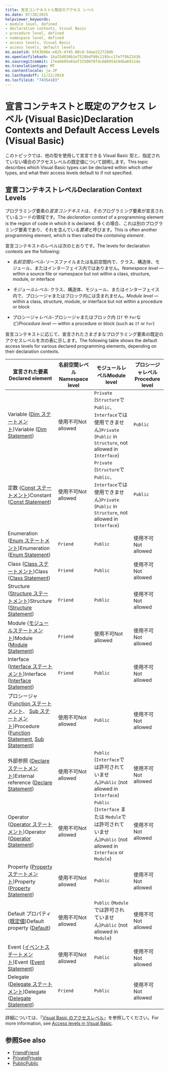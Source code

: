 ```yaml
---
title: 宣言コンテキストと既定のアクセス レベル
ms.date: 07/20/2015
helpviewer_keywords:
- module level, defined
- declaration contexts, Visual Basic
- procedure level, defined
- namespace level, defined
- access levels, Visual Basic
- access levels, default levels
ms.assetid: bf63b96e-e825-4745-88c8-5dae222728db
ms.openlocfilehash: 1ba25d830b1e7529bdf09c1195cc1fe7f9b2243b
ms.sourcegitcommit: 17ee6605e01ef32506f8fdc686954244ba6911de
ms.translationtype: MT
ms.contentlocale: ja-JP
ms.lasthandoff: 11/22/2019
ms.locfileid: "74354103"
---
```

# <a name="declaration-contexts-and-default-access-levels-visual-basic"></a><span data-ttu-id="d355a-102">宣言コンテキストと既定のアクセス レベル (Visual Basic)</span><span class="sxs-lookup"><span data-stu-id="d355a-102">Declaration Contexts and Default Access Levels (Visual Basic)</span></span>
<span data-ttu-id="d355a-103">このトピックでは、他の型を使用して宣言できる Visual Basic 型と、指定されていない場合のアクセスレベルの既定値について説明します。</span><span class="sxs-lookup"><span data-stu-id="d355a-103">This topic describes which Visual Basic types can be declared within which other types, and what their access levels default to if not specified.</span></span>  
  
## <a name="declaration-context-levels"></a><span data-ttu-id="d355a-104">宣言コンテキストレベル</span><span class="sxs-lookup"><span data-stu-id="d355a-104">Declaration Context Levels</span></span>  
 <span data-ttu-id="d355a-105">プログラミング要素の*宣言コンテキスト*は、そのプログラミング要素が宣言されているコードの領域です。</span><span class="sxs-lookup"><span data-stu-id="d355a-105">The *declaration context* of a programming element is the region of code in which it is declared.</span></span> <span data-ttu-id="d355a-106">多くの場合、これは別のプログラミング要素であり、それを含んでいる*要素*と呼びます。</span><span class="sxs-lookup"><span data-stu-id="d355a-106">This is often another programming element, which is then called the *containing element*.</span></span>  
  
 <span data-ttu-id="d355a-107">宣言コンテキストのレベルは次のとおりです。</span><span class="sxs-lookup"><span data-stu-id="d355a-107">The levels for declaration contexts are the following:</span></span>  
  
- <span data-ttu-id="d355a-108">*名前空間レベル*-ソースファイルまたは名前空間内で、クラス、構造体、モジュール、またはインターフェイス内ではありません。</span><span class="sxs-lookup"><span data-stu-id="d355a-108">*Namespace level* — within a source file or namespace but not within a class, structure, module, or interface</span></span>  
  
- <span data-ttu-id="d355a-109">*モジュールレベル*: クラス、構造体、モジュール、またはインターフェイス内で、プロシージャまたはブロック内には含まれません。</span><span class="sxs-lookup"><span data-stu-id="d355a-109">*Module level* — within a class, structure, module, or interface but not within a procedure or block</span></span>  
  
- <span data-ttu-id="d355a-110">プロシージャ*レベル*-プロシージャまたはブロック内 (`If` や `For`など)</span><span class="sxs-lookup"><span data-stu-id="d355a-110">*Procedure level* — within a procedure or block (such as `If` or `For`)</span></span>  
  
 <span data-ttu-id="d355a-111">宣言コンテキストに応じて、宣言されたさまざまなプログラミング要素の既定のアクセスレベルを次の表に示します。</span><span class="sxs-lookup"><span data-stu-id="d355a-111">The following table shows the default access levels for various declared programming elements, depending on their declaration contexts.</span></span>  
  
|<span data-ttu-id="d355a-112">宣言された要素</span><span class="sxs-lookup"><span data-stu-id="d355a-112">Declared element</span></span>|<span data-ttu-id="d355a-113">名前空間レベル</span><span class="sxs-lookup"><span data-stu-id="d355a-113">Namespace level</span></span>|<span data-ttu-id="d355a-114">モジュールレベル</span><span class="sxs-lookup"><span data-stu-id="d355a-114">Module level</span></span>|<span data-ttu-id="d355a-115">プロシージャレベル</span><span class="sxs-lookup"><span data-stu-id="d355a-115">Procedure level</span></span>|  
|----------------------|---------------------|------------------|---------------------|  
|<span data-ttu-id="d355a-116">Variable ([Dim ステートメント](../../../visual-basic/language-reference/statements/dim-statement.md))</span><span class="sxs-lookup"><span data-stu-id="d355a-116">Variable ([Dim Statement](../../../visual-basic/language-reference/statements/dim-statement.md))</span></span>|<span data-ttu-id="d355a-117">使用不可</span><span class="sxs-lookup"><span data-stu-id="d355a-117">Not allowed</span></span>|<span data-ttu-id="d355a-118">`Private` (`Structure`で`Public`、`Interface`では使用できません)</span><span class="sxs-lookup"><span data-stu-id="d355a-118">`Private` (`Public` in `Structure`, not allowed in `Interface`)</span></span>|`Public`|  
|<span data-ttu-id="d355a-119">定数 ([Const ステートメント](../../../visual-basic/language-reference/statements/const-statement.md))</span><span class="sxs-lookup"><span data-stu-id="d355a-119">Constant ([Const Statement](../../../visual-basic/language-reference/statements/const-statement.md))</span></span>|<span data-ttu-id="d355a-120">使用不可</span><span class="sxs-lookup"><span data-stu-id="d355a-120">Not allowed</span></span>|<span data-ttu-id="d355a-121">`Private` (`Structure`で`Public`、`Interface`では使用できません)</span><span class="sxs-lookup"><span data-stu-id="d355a-121">`Private` (`Public` in `Structure`, not allowed in `Interface`)</span></span>|`Public`|  
|<span data-ttu-id="d355a-122">Enumeration ([Enum ステートメント](../../../visual-basic/language-reference/statements/enum-statement.md))</span><span class="sxs-lookup"><span data-stu-id="d355a-122">Enumeration ([Enum Statement](../../../visual-basic/language-reference/statements/enum-statement.md))</span></span>|`Friend`|`Public`|<span data-ttu-id="d355a-123">使用不可</span><span class="sxs-lookup"><span data-stu-id="d355a-123">Not allowed</span></span>|  
|<span data-ttu-id="d355a-124">Class ([Class ステートメント](../../../visual-basic/language-reference/statements/class-statement.md))</span><span class="sxs-lookup"><span data-stu-id="d355a-124">Class ([Class Statement](../../../visual-basic/language-reference/statements/class-statement.md))</span></span>|`Friend`|`Public`|<span data-ttu-id="d355a-125">使用不可</span><span class="sxs-lookup"><span data-stu-id="d355a-125">Not allowed</span></span>|  
|<span data-ttu-id="d355a-126">Structure ([Structure ステートメント](../../../visual-basic/language-reference/statements/structure-statement.md))</span><span class="sxs-lookup"><span data-stu-id="d355a-126">Structure ([Structure Statement](../../../visual-basic/language-reference/statements/structure-statement.md))</span></span>|`Friend`|`Public`|<span data-ttu-id="d355a-127">使用不可</span><span class="sxs-lookup"><span data-stu-id="d355a-127">Not allowed</span></span>|  
|<span data-ttu-id="d355a-128">Module ([モジュールステートメント](../../../visual-basic/language-reference/statements/module-statement.md))</span><span class="sxs-lookup"><span data-stu-id="d355a-128">Module ([Module Statement](../../../visual-basic/language-reference/statements/module-statement.md))</span></span>|`Friend`|<span data-ttu-id="d355a-129">使用不可</span><span class="sxs-lookup"><span data-stu-id="d355a-129">Not allowed</span></span>|<span data-ttu-id="d355a-130">使用不可</span><span class="sxs-lookup"><span data-stu-id="d355a-130">Not allowed</span></span>|  
|<span data-ttu-id="d355a-131">Interface ([Interface ステートメント](../../../visual-basic/language-reference/statements/interface-statement.md))</span><span class="sxs-lookup"><span data-stu-id="d355a-131">Interface ([Interface Statement](../../../visual-basic/language-reference/statements/interface-statement.md))</span></span>|`Friend`|`Public`|<span data-ttu-id="d355a-132">使用不可</span><span class="sxs-lookup"><span data-stu-id="d355a-132">Not allowed</span></span>|  
|<span data-ttu-id="d355a-133">プロシージャ ([Function ステートメント](../../../visual-basic/language-reference/statements/function-statement.md)、 [Sub ステートメント](../../../visual-basic/language-reference/statements/sub-statement.md))</span><span class="sxs-lookup"><span data-stu-id="d355a-133">Procedure ([Function Statement](../../../visual-basic/language-reference/statements/function-statement.md), [Sub Statement](../../../visual-basic/language-reference/statements/sub-statement.md))</span></span>|<span data-ttu-id="d355a-134">使用不可</span><span class="sxs-lookup"><span data-stu-id="d355a-134">Not allowed</span></span>|`Public`|<span data-ttu-id="d355a-135">使用不可</span><span class="sxs-lookup"><span data-stu-id="d355a-135">Not allowed</span></span>|  
|<span data-ttu-id="d355a-136">外部参照 ([Declare ステートメント](../../../visual-basic/language-reference/statements/declare-statement.md))</span><span class="sxs-lookup"><span data-stu-id="d355a-136">External reference ([Declare Statement](../../../visual-basic/language-reference/statements/declare-statement.md))</span></span>|<span data-ttu-id="d355a-137">使用不可</span><span class="sxs-lookup"><span data-stu-id="d355a-137">Not allowed</span></span>|<span data-ttu-id="d355a-138">`Public` (`Interface`では許可されていません)</span><span class="sxs-lookup"><span data-stu-id="d355a-138">`Public` (not allowed in `Interface`)</span></span>|<span data-ttu-id="d355a-139">使用不可</span><span class="sxs-lookup"><span data-stu-id="d355a-139">Not allowed</span></span>|  
|<span data-ttu-id="d355a-140">Operator ([Operator ステートメント](../../../visual-basic/language-reference/statements/operator-statement.md))</span><span class="sxs-lookup"><span data-stu-id="d355a-140">Operator ([Operator Statement](../../../visual-basic/language-reference/statements/operator-statement.md))</span></span>|<span data-ttu-id="d355a-141">使用不可</span><span class="sxs-lookup"><span data-stu-id="d355a-141">Not allowed</span></span>|<span data-ttu-id="d355a-142">`Public` (`Interface` または `Module`では許可されていません)</span><span class="sxs-lookup"><span data-stu-id="d355a-142">`Public` (not allowed in `Interface` or `Module`)</span></span>|<span data-ttu-id="d355a-143">使用不可</span><span class="sxs-lookup"><span data-stu-id="d355a-143">Not allowed</span></span>|  
|<span data-ttu-id="d355a-144">Property ([Property ステートメント](../../../visual-basic/language-reference/statements/property-statement.md))</span><span class="sxs-lookup"><span data-stu-id="d355a-144">Property ([Property Statement](../../../visual-basic/language-reference/statements/property-statement.md))</span></span>|<span data-ttu-id="d355a-145">使用不可</span><span class="sxs-lookup"><span data-stu-id="d355a-145">Not allowed</span></span>|`Public`|<span data-ttu-id="d355a-146">使用不可</span><span class="sxs-lookup"><span data-stu-id="d355a-146">Not allowed</span></span>|  
|<span data-ttu-id="d355a-147">Default プロパティ ([既定値](../../../visual-basic/language-reference/modifiers/default.md))</span><span class="sxs-lookup"><span data-stu-id="d355a-147">Default property ([Default](../../../visual-basic/language-reference/modifiers/default.md))</span></span>|<span data-ttu-id="d355a-148">使用不可</span><span class="sxs-lookup"><span data-stu-id="d355a-148">Not allowed</span></span>|<span data-ttu-id="d355a-149">`Public` (`Module`では許可されていません)</span><span class="sxs-lookup"><span data-stu-id="d355a-149">`Public` (not allowed in `Module`)</span></span>|<span data-ttu-id="d355a-150">使用不可</span><span class="sxs-lookup"><span data-stu-id="d355a-150">Not allowed</span></span>|  
|<span data-ttu-id="d355a-151">Event ([イベントステートメント](../../../visual-basic/language-reference/statements/event-statement.md))</span><span class="sxs-lookup"><span data-stu-id="d355a-151">Event ([Event Statement](../../../visual-basic/language-reference/statements/event-statement.md))</span></span>|<span data-ttu-id="d355a-152">使用不可</span><span class="sxs-lookup"><span data-stu-id="d355a-152">Not allowed</span></span>|`Public`|<span data-ttu-id="d355a-153">使用不可</span><span class="sxs-lookup"><span data-stu-id="d355a-153">Not allowed</span></span>|  
|<span data-ttu-id="d355a-154">Delegate ([Delegate ステートメント](../../../visual-basic/language-reference/statements/delegate-statement.md))</span><span class="sxs-lookup"><span data-stu-id="d355a-154">Delegate ([Delegate Statement](../../../visual-basic/language-reference/statements/delegate-statement.md))</span></span>|`Friend`|`Public`|<span data-ttu-id="d355a-155">使用不可</span><span class="sxs-lookup"><span data-stu-id="d355a-155">Not allowed</span></span>|  
  
 <span data-ttu-id="d355a-156">詳細については、「[Visual Basic のアクセスレベル](../../../visual-basic/programming-guide/language-features/declared-elements/access-levels.md)」を参照してください。</span><span class="sxs-lookup"><span data-stu-id="d355a-156">For more information, see [Access levels in Visual Basic](../../../visual-basic/programming-guide/language-features/declared-elements/access-levels.md).</span></span>  
  
## <a name="see-also"></a><span data-ttu-id="d355a-157">参照</span><span class="sxs-lookup"><span data-stu-id="d355a-157">See also</span></span>

- [<span data-ttu-id="d355a-158">Friend</span><span class="sxs-lookup"><span data-stu-id="d355a-158">Friend</span></span>](../../../visual-basic/language-reference/modifiers/friend.md)
- [<span data-ttu-id="d355a-159">Private</span><span class="sxs-lookup"><span data-stu-id="d355a-159">Private</span></span>](../../../visual-basic/language-reference/modifiers/private.md)
- [<span data-ttu-id="d355a-160">Public</span><span class="sxs-lookup"><span data-stu-id="d355a-160">Public</span></span>](../../../visual-basic/language-reference/modifiers/public.md)
